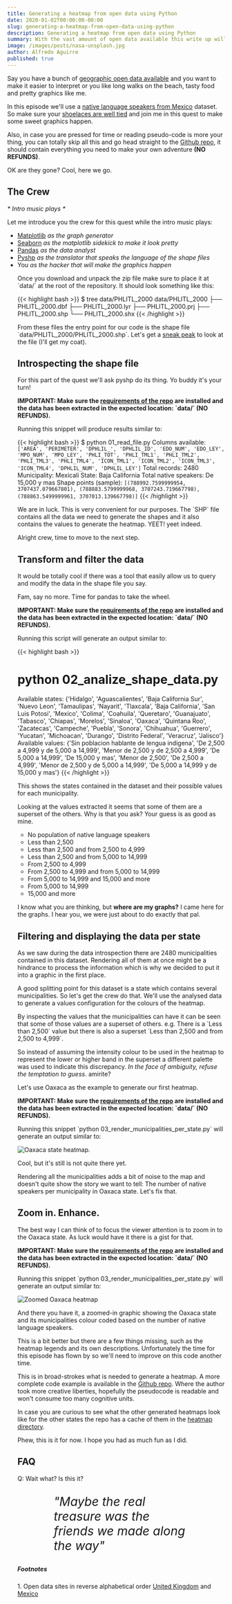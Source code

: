 ```yaml
---
title: Generating a heatmap from open data using Python
date: 2020-01-02T00:00:00-00:00
slug: generating-a-heatmap-from-open-data-using-python
description: Generating a heatmap from open data using Python
summary: With the vast amount of open data available this write up will provide you with some idea of how to go on about generating a heatmap from shape files.
image: /images/posts/nasa-unsplash.jpg
author: Alfredo Aguirre
published: true
---
```

<p>
    Say you have a bunch of <a href="#open-data">geographic open data available</a>
    and you want to make it easier to interpret or you like
    long walks on the beach, tasty food and pretty graphics like me.
</p>

<p>
    In this episode we'll use a <a href="https://datos.gob.mx/busca/dataset/mapas-del-medio-ambiente-de-mexico-emapas/resource/13cbac65-8318-42cb-b37a-78443f028a2c">native language speakers from Mexico</a>
    dataset. So make sure your <a href="https://www.fieggen.com/shoelace/knots.htm">shoelaces are well tied</a> and join me in this quest to make
    some sweet graphics happen.
</p>

<p>
    Also, in case you are pressed for time or reading pseudo-code is more your thing,
    you can totally skip all this and go head straight to the
    <a href="https://github.com/madewithbytes/mappa">Github repo</a>,
    it should contain everything you need to make your own adventure <strong>(NO REFUNDS)</strong>.
</p>

<p>OK are they gone? Cool, here we go.</p>

<h2>The Crew</h2>
<p><i>* Intro music plays *</i></p>
<p>Let me introduce you the crew for this quest while the intro music plays:</p>
<ul>
  <li><a href="https://matplotlib.org/">Matplotlib</a> <i>as the graph generator</i></li>
  <li><a href="https://seaborn.pydata.org/">Seaborn</a> <i>as the matplotlib sidekick to make it look pretty</i></li>
  <li><a href="https://pandas.pydata.org/">Pandas</a> <i>as the data analyst</i></li>
  <li><a href="https://pypi.org/project/pyshp/">Pyshp</a> <i>as the translator that speaks the language of the shape files</i></li>
  <li><a>You</a> <i>as the hacker that will make the graphics happen</i></li>
</p>

<p>
  Once you download and unpack the zip file make sure to place it at `data/` at the
  root of the repository. It should look something like this:
</p>

{{< highlight bash >}}
$ tree data/PHLITL_2000
data/PHLITL_2000
├── PHLITL_2000.dbf
├── PHLITL_2000.lyr
├── PHLITL_2000.prj
├── PHLITL_2000.shp
└── PHLITL_2000.shx
{{< /highlight >}}

<p>
    From these files the entry point for our code is the shape file
    `data/PHLITL_2000/PHLITL_2000.shp`. Let's get a <a href="https://theoatmeal.com/comics/sneak_peek">sneak peak</a> to look at the file (I'll get my coat).
</p>

<h2>Introspecting the shape file</h2>

<p>
  For this part of the quest we'll ask pyshp do its thing. Yo buddy it's your turn!
</p>
<p>
  <strong>
    IMPORTANT: Make sure the
    <a href="https://github.com/madewithbytes/mappa/blob/master/requirements.txt">requirements of the repo</a>
    are installed and the data has been extracted in the expected location: `data/` (NO REFUNDS).
  </strong>
</p>

<script src="https://gist.github.com/alfredo/b4b24edc5996d574d945f8ad82ff9a6b.js"></script>

<p>
Running this snippet will produce results similar to:
</p>

{{< highlight bash >}}
$ python 01_read_file.py
Columns available: `['AREA', 'PERIMETER', 'DPHLIL_', 'DPHLIL_ID', 'EDO_NUM', 'EDO_LEY', 'MPO_NUM', 'MPO_LEY', 'PHLI_TOT', 'PHLI_TML1', 'PHLI_TML2', 'PHLI_TML3', 'PHLI_TML4', 'ICON_TML1', 'ICON_TML2', 'ICON_TML3', 'ICON_TML4', 'DPHLIL_NUM', 'DPHLIL_LEY']`
Total records: 2480
Municipality: Mexicali
State: Baja California
Total native speakers: De 15,000 y mas
Shape points (sample): `[(788992.7599999954, 3707437.079667801), (788883.5799999968, 3707243.719667798), (788863.5499999961, 3707013.139667798)]`
{{< /highlight >}}

<p>
    We are in luck. This is very convenient for our purposes.
    The `SHP` file contains all the data we need to generate the shapes and it also contains
    the values to generate the heatmap. YEET! yeet indeed.
</p>

<p>Alright crew, time to move to the next step.</p>


<h2>Transform and filter the data</h2>

<p>
  It would be totally cool if there was a tool that easily allow us to query and
  modify the data in the shape file you say.
</p>

<p>
  Fam, say no more. Time for pandas to take the wheel.
</p>

<p>
  <strong>
    IMPORTANT: Make sure the
    <a href="https://github.com/madewithbytes/mappa/blob/master/requirements.txt">requirements of the repo</a>
    are installed and the data has been extracted in the expected location: `data/` (NO REFUNDS).
  </strong>
</p>

<script src="https://gist.github.com/alfredo/909f1dc74a41c8eb1b89399f33b1b670.js"></script>

<p>Running this script will generate an output similar to:</p>

{{< highlight bash >}}
# python 02_analize_shape_data.py
Available states: {'Hidalgo', 'Aguascalientes', 'Baja California Sur', 'Nuevo Leon', 'Tamaulipas', 'Nayarit', 'Tlaxcala', 'Baja California', 'San Luis Potosi', 'Mexico', 'Colima', 'Coahuila', 'Queretaro', 'Guanajuato', 'Tabasco', 'Chiapas', 'Morelos', 'Sinaloa', 'Oaxaca', 'Quintana Roo', 'Zacatecas', 'Campeche', 'Puebla', 'Sonora', 'Chihuahua', 'Guerrero', 'Yucatan', 'Michoacan', 'Durango', 'Distrito Federal', 'Veracruz', 'Jalisco'}
Available values: {'Sin poblacion hablante de lengua indigena', 'De 2,500 a 4,999 y de 5,000 a 14,999', 'Menor de 2,500 y de 2,500 a 4,999', 'De 5,000 a 14,999', 'De 15,000 y mas', 'Menor de 2,500', 'De 2,500 a 4,999', 'Menor de 2,500 y de 5,000 a 14,999', 'De 5,000 a 14,999 y de 15,000 y mas'}
{{< /highlight >}}

<p>
    This shows the states contained in the dataset and their possible values for each municipality.
</p>

<p>
    Looking at the values extracted it seems that some of them are a superset of the others.
    Why is that you ask? Your guess is as good as mine.
</p>
<ul>
  <li>No population of native language speakers</li>
  <li>Less than 2,500</li>
  <li>Less than 2,500 and from 2,500 to 4,999</li>
  <li>Less than 2,500 and from 5,000 to 14,999</li>
  <li>From 2,500 to 4,999</li>
  <li>From 2,500 to 4,999 and from 5,000 to 14,999</li>
  <li>From 5,000 to 14,999 and 15,000 and more</li>
  <li>From 5,000 to 14,999</li>
  <li>15,000 and more</li>
</ul>

<p>
    I know what you are thinking, but <strong>where are my graphs?</strong> I came here
    for the graphs. I hear you, we were just about to do exactly that pal.
</p>

<h2>Filtering and displaying the data per state</h2>

<p>
  As we saw during the data introspection there are 2480 municipalities contained in
  this dataset. Rendering all of them at once might be a hindrance to process the information
  which is why we decided to put it into a graphic in the first place.
</p>

<p>
  A good splitting point for this dataset is a state which contains several
  municipalities. So let's get the crew do that. We'll use the analysed data
  to generate a values configuration for the colours of the heatmap.
</p>

<p>
  By inspecting the values that the municipalities can have it can be seen that some of those
  values are a superset of others. e.g. There is a `Less than 2,500` value but there
  is also a superset `Less than 2,500 and from 2,500 to 4,999`.
</p>
<p>
  So instead of assuming the intensity colour to be used in the heatmap
  to represent the lower or higher band in the superset a different palette
  was used to indicate this discrepancy.
  <i>In the face of ambiguity, refuse the temptation to guess.</i> amirite?
</p>

<p>
  Let's use Oaxaca as the example to generate our first heatmap.
</p>

<p>
  <strong>
    IMPORTANT: Make sure the
    <a href="https://github.com/madewithbytes/mappa/blob/master/requirements.txt">requirements of the repo</a>
    are installed and the data has been extracted in the expected location: `data/` (NO REFUNDS).
  </strong>
</p>


<script src="https://gist.github.com/alfredo/b79cbce9f1d873fc9033ed5a9c6b3f28.js"></script>

<p>
    Running this snippet `python 03_render_municipalities_per_state.py` will generate
    an output similar to:
</p>

<img src="/images/posts/oaxaca-full-map.png" alt="Oaxaca state heatmap." />

<p>
    Cool, but it's still is not quite there yet.
</p>

<p>
    Rendering all the municipalities adds a bit of noise to the map and doesn't quite
    show the story we want to tell: The number of native speakers per municipality in
    Oaxaca state. Let's fix that.
</p>

<h2>Zoom in. Enhance.</h2>

<p>
  The best way I can think of to focus the viewer attention is to zoom in to the Oaxaca
  state. As luck would have it there is a gist for that.
</p>

<p>
  <strong>
    IMPORTANT: Make sure the
    <a href="https://github.com/madewithbytes/mappa/blob/master/requirements.txt">requirements of the repo</a>
    are installed and the data has been extracted in the expected location: `data/` (NO REFUNDS).
  </strong>
</p>

<script src="https://gist.github.com/alfredo/061586e78517bc4c7842413c2ef282ba.js"></script>

<p>
    Running this snippet `python 03_render_municipalities_per_state.py` will generate
    an output similar to:
</p>

<img src="/images/posts/oaxaca-zoomed-map.png" alt="Zoomed Oaxaca heatmap" />


<p>
  And there you have it, a zoomed-in graphic showing the Oaxaca state and its municipalities colour coded based on the number of native language speakers.
</p>

<p>
    This is a bit better but there are a few things missing, such as the heatmap legends
    and its own descriptions. Unfortunately the time for this episode has flown by
    so we'll need to improve on this code another time.
</p>

<p>
  This is in broad-strokes what is needed to generate a heatmap. A more complete code
  example is available in the <a href="https://github.com/madewithbytes/mappa">Github repo</a>.
  Where the author took more creative liberties, hopefully the pseudocode is readable and
  won't consume too many cognitive units.
</p>

<p>
    In case you are curious to see what the other generated heatmaps look like for the
    other states the repo has a cache of them in the
    <a href="https://github.com/madewithbytes/mappa/tree/master/heatmaps">heatmap directory</a>.
</p>

<p>Phew, this is it for now. I hope you had as much fun as I did.</p>

<h2>FAQ</h2>
<p>Q: Wait what? Is this it?</p>

<p style="font-size: 2em;padding: 0 3em;"><i>"Maybe the real treasure was the friends we made along the way"</i></p>

<h5>Footnotes</h5>
<p id="open-data">
1. Open data sites in reverse alphabetical order <a href="https://data.gov.uk/">United Kingdom</a> and <a href="https://datos.gob.mx/">Mexico</a>
<p>
